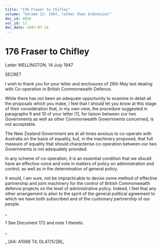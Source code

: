 ```yaml
---
title: "176 Fraser to Chifley"
volume: "Volume 12: 1947, (other than Indonesia)"
doc_id: 4858
vol_id: 12
doc_date: 1947-07-14
---
```


# 176 Fraser to Chifley

Letter WELLINGTON, 14 July 1947

SECRET

I wish to thank you for your letter and enclosures of 28th May last dealing with Co-operation in British Commonwealth Defence.

While there has not been an adequate opportunity to examine in detail all the proposals which you make, I feel that I should let you know at this stage of their consideration that, in my own view, the procedure suggested in paragraphs 9 and 10 of your letter [1], for liaison between our two Governments as well as other Commonwealth Governments concerned, is not acceptable.

The New Zealand Government are at all times anxious to co-operate with Australia on the basis of equality, but, in the machinery proposed, that full measure of equality that should characterise co-operation between our two Governments is not adequately provided.

In any scheme of co-operation, it is an essential condition that we should have an effective voice and vote in matters of policy on administration and control, as well as in the determination of general policy.

It would, I am sure, not be impracticable to devise some method of effective partnership and joint machinery for the control of British Commonwealth defence projects on the level of administrative policy. Indeed, I feel that any other arrangement is alien to the spirit of the general political agreement to which we have both subscribed and of the customary partnership of our people.

_

1 See Document 172 and note 1 thereto.

_

_ [AA: A1068 T4, DL47/5/2B]_

